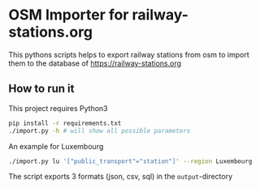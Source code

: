 # OSM Importer for railway-stations.org

This pythons scripts helps to export railway stations from osm to import them to the database of https://railway-stations.org

## How to run it
This project requires Python3
```bash
pip install -r requirements.txt
./import.py -h # will show all possible parameters
```
An example for Luxembourg
```bash
./import.py lu '["public_transport"="station"]' --region Luxembourg
```
The script exports 3 formats (json, csv, sql) in the `output`-directory


